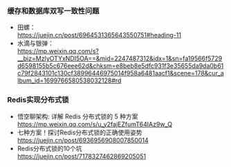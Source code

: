 ### 缓存和数据库双写一致性问题  
  - 田螺：  
    https://juejin.cn/post/6964531365643550751#heading-11  
  - 水滴与银弹：  
    https://mp.weixin.qq.com/s?__biz=MzIyOTYxNDI5OA==&mid=2247487312&idx=1&sn=fa19566f5729d6598155b5c676eee62d&chksm=e8beb8e5dfc931f3e35655da9da0b61c79f2843101c130cf38996446975014f958a6481aacf1&scene=178&cur_album_id=1699766580538032128#rd


### Redis实现分布式锁
  - 悟空聊架构: 详解 Redis 分布式锁的 5 种方案  
    https://mp.weixin.qq.com/s/u_y2fajEZfumT64IAz9w_Q
  - 七种方案！探讨Redis分布式锁的正确使用姿势    
     https://juejin.cn/post/6936956908007850014
  - Redis分布式锁的10个坑  
     https://juejin.cn/post/7178327462869205051
